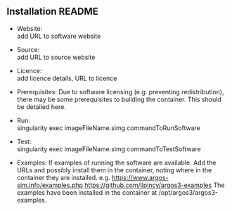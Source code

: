 ## Installation README

* Website:  
            add URL to software website
* Source:   
            add URL to source website

* Licence:  
            add licence details, URL to licence

* Prerequisites:
            Due to software licensing (e.g. preventing redistribution), there may be some prerequisites to building the container.
            This should be detailed here. 

* Run:      
            singularity exec imageFileName.simg commandToRunSoftware

* Test:     
            singularity exec imageFileName.simg commandToTestSoftware

* Examples:
            If examples of running the software are available. Add the URLs and
            possibly install them in the container, noting where in the container
            they are installed.
            e.g.
            https://www.argos-sim.info/examples.php
            https://github.com/ilpincy/argos3-examples
            The examples have been installed in the container at /opt/argos3/argos3-examples.
